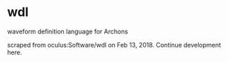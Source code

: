 # wdl
waveform definition language for Archons

scraped from oculus:Software/wdl on Feb 13, 2018.
Continue development here.
